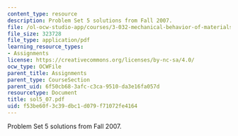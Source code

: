 ```yaml
---
content_type: resource
description: Problem Set 5 solutions from Fall 2007.
file: /ol-ocw-studio-app/courses/3-032-mechanical-behavior-of-materials-fall-2007/f53be60f3c39dbc1d079f71072fe4164_sol5_07.pdf
file_size: 323728
file_type: application/pdf
learning_resource_types:
- Assignments
license: https://creativecommons.org/licenses/by-nc-sa/4.0/
ocw_type: OCWFile
parent_title: Assignments
parent_type: CourseSection
parent_uid: 6f50cb68-3afc-c3ca-9510-da3e16fa057d
resourcetype: Document
title: sol5_07.pdf
uid: f53be60f-3c39-dbc1-d079-f71072fe4164
---
```

Problem Set 5 solutions from Fall 2007.